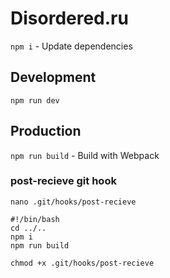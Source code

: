 # Disordered.ru
`npm i` - Update dependencies

## Development
`npm run dev`

## Production
`npm run build` - Build with Webpack

### post-recieve git hook
`nano .git/hooks/post-recieve`

```
#!/bin/bash
cd ../..
npm i
npm run build
```

`chmod +x .git/hooks/post-recieve`
